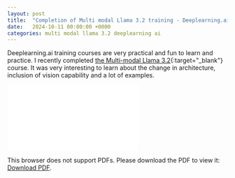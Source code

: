 ```yaml
---
layout: post
title:  "Completion of Multi modal Llama 3.2 training - Deeplearning.ai"
date:   2024-10-11 00:00:00 +0000
categories: multi modal llama 3.2 deeplearning ai
---
```

Deeplearning.ai training courses are very practical and fun to learn and practice. I recently completed [the Multi-modal Llama 3.2](https://learn.deeplearning.ai/accomplishments/2f5ecb99-c7f4-456c-a500-6343819b7839?usp=sharing){:target="_blank"} course. It was very interesting to learn about the change in architecture, inclusion of vision capability and a lot of examples.

<object data="../post_images/2024-10-11/multi-modal-llama-3-2.pdf" type="application/pdf" width="700px" height="700px">
    <embed src="../post_images/2024-10-11/multi-modal-llama-3-2.pdf">
        <p>This browser does not support PDFs. Please download the PDF to view it: <a href="../post_images/2024-10-11/multi-modal-llama-3-2.pdf">Download PDF</a>.</p>
    </embed>
</object>
